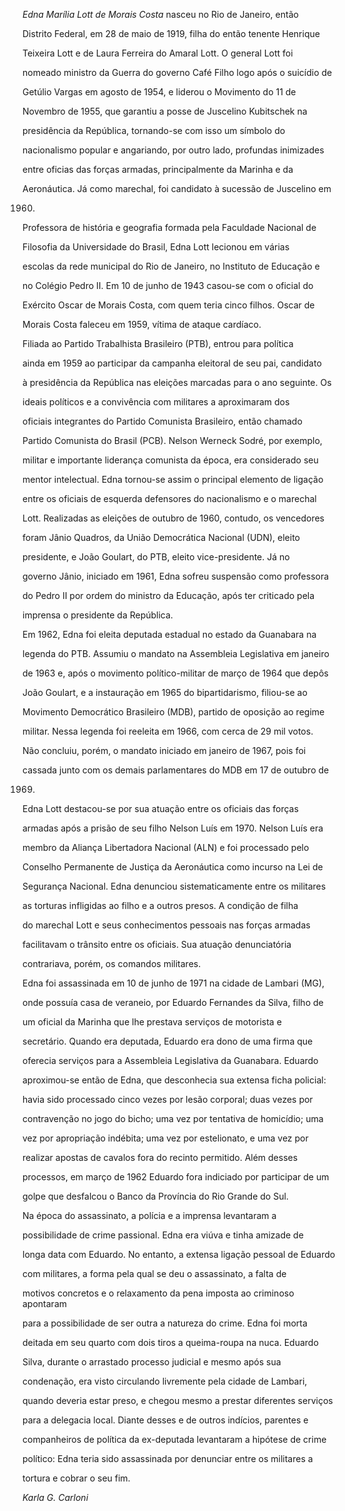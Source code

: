 

*Edna Marília Lott de Morais Costa* nasceu no Rio de Janeiro, então

Distrito Federal, em 28 de maio de 1919, filha do então tenente Henrique

Teixeira Lott e de Laura Ferreira do Amaral Lott. O general Lott foi

nomeado ministro da Guerra do governo Café Filho logo após o suicídio de

Getúlio Vargas em agosto de 1954, e liderou o Movimento do 11 de

Novembro de 1955, que garantiu a posse de Juscelino Kubitschek na

presidência da República, tornando-se com isso um símbolo do

nacionalismo popular e angariando, por outro lado, profundas inimizades

entre oficias das forças armadas, principalmente da Marinha e da

Aeronáutica. Já como marechal, foi candidato à sucessão de Juscelino em

1960.



Professora de história e geografia formada pela Faculdade Nacional de

Filosofia da Universidade do Brasil, Edna Lott lecionou em várias

escolas da rede municipal do Rio de Janeiro, no Instituto de Educação e

no Colégio Pedro II. Em 10 de junho de 1943 casou-se com o oficial do

Exército Oscar de Morais Costa, com quem teria cinco filhos. Oscar de

Morais Costa faleceu em 1959, vítima de ataque cardíaco.



Filiada ao Partido Trabalhista Brasileiro (PTB), entrou para política

ainda em 1959 ao participar da campanha eleitoral de seu pai, candidato

à presidência da República nas eleições marcadas para o ano seguinte. Os

ideais políticos e a convivência com militares a aproximaram dos

oficiais integrantes do Partido Comunista Brasileiro, então chamado

Partido Comunista do Brasil (PCB). Nelson Werneck Sodré, por exemplo,

militar e importante liderança comunista da época, era considerado seu

mentor intelectual. Edna tornou-se assim o principal elemento de ligação

entre os oficiais de esquerda defensores do nacionalismo e o marechal

Lott. Realizadas as eleições de outubro de 1960, contudo, os vencedores

foram Jânio Quadros, da União Democrática Nacional (UDN), eleito

presidente, e João Goulart, do PTB, eleito vice-presidente. Já no

governo Jânio, iniciado em 1961, Edna sofreu suspensão como professora

do Pedro II por ordem do ministro da Educação, após ter criticado pela

imprensa o presidente da República.



Em 1962, Edna foi eleita deputada estadual no estado da Guanabara na

legenda do PTB. Assumiu o mandato na Assembleia Legislativa em janeiro

de 1963 e, após o movimento político-militar de março de 1964 que depôs

João Goulart, e a instauração em 1965 do bipartidarismo, filiou-se ao

Movimento Democrático Brasileiro (MDB), partido de oposição ao regime

militar. Nessa legenda foi reeleita em 1966, com cerca de 29 mil votos.

Não concluiu, porém, o mandato iniciado em janeiro de 1967, pois foi

cassada junto com os demais parlamentares do MDB em 17 de outubro de

1969.



Edna Lott destacou-se por sua atuação entre os oficiais das forças

armadas após a prisão de seu filho Nelson Luís em 1970. Nelson Luís era

membro da Aliança Libertadora Nacional (ALN) e foi processado pelo

Conselho Permanente de Justiça da Aeronáutica como incurso na Lei de

Segurança Nacional. Edna denunciou sistematicamente entre os militares

as torturas infligidas ao filho e a outros presos. A condição de filha

do marechal Lott e seus conhecimentos pessoais nas forças armadas

facilitavam o trânsito entre os oficiais. Sua atuação denunciatória

contrariava, porém, os comandos militares.



Edna foi assassinada em 10 de junho de 1971 na cidade de Lambari (MG),

onde possuía casa de veraneio, por Eduardo Fernandes da Silva, filho de

um oficial da Marinha que lhe prestava serviços de motorista e

secretário. Quando era deputada, Eduardo era dono de uma firma que

oferecia serviços para a Assembleia Legislativa da Guanabara. Eduardo

aproximou-se então de Edna, que desconhecia sua extensa ficha policial:

havia sido processado cinco vezes por lesão corporal; duas vezes por

contravenção no jogo do bicho; uma vez por tentativa de homicídio; uma

vez por apropriação indébita; uma vez por estelionato, e uma vez por

realizar apostas de cavalos fora do recinto permitido. Além desses

processos, em março de 1962 Eduardo fora indiciado por participar de um

golpe que desfalcou o Banco da Província do Rio Grande do Sul.



Na época do assassinato, a polícia e a imprensa levantaram a

possibilidade de crime passional. Edna era viúva e tinha amizade de

longa data com Eduardo. No entanto, a extensa ligação pessoal de Eduardo

com militares, a forma pela qual se deu o assassinato, a falta de

motivos concretos e o relaxamento da pena imposta ao criminoso apontaram

para a possibilidade de ser outra a natureza do crime. Edna foi morta

deitada em seu quarto com dois tiros a queima-roupa na nuca. Eduardo

Silva, durante o arrastado processo judicial e mesmo após sua

condenação, era visto circulando livremente pela cidade de Lambari,

quando deveria estar preso, e chegou mesmo a prestar diferentes serviços

para a delegacia local. Diante desses e de outros indícios, parentes e

companheiros de política da ex-deputada levantaram a hipótese de crime

político: Edna teria sido assassinada por denunciar entre os militares a

tortura e cobrar o seu fim.



*Karla G. Carloni*



